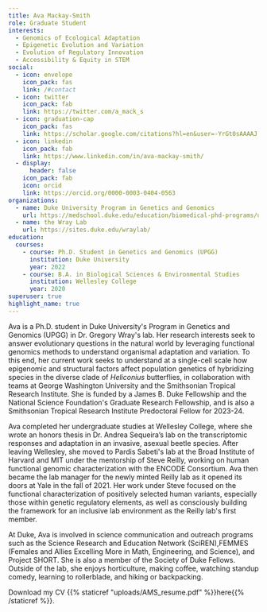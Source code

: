 ```yaml
---
title: Ava Mackay-Smith
role: Graduate Student
interests:
  - Genomics of Ecological Adaptation
  - Epigenetic Evolution and Variation
  - Evolution of Regulatory Innovation
  - Accessibility & Equity in STEM
social:
  - icon: envelope
    icon_pack: fas
    link: /#contact
  - icon: twitter
    icon_pack: fab
    link: https://twitter.com/a_mack_s
  - icon: graduation-cap
    icon_pack: fas
    link: https://scholar.google.com/citations?hl=en&user=-YrGt0sAAAAJ
  - icon: linkedin
    icon_pack: fab
    link: https://www.linkedin.com/in/ava-mackay-smith/
  - display:
      header: false
    icon_pack: fab
    icon: orcid
    link: https://orcid.org/0000-0003-0404-0563
organizations:
  - name: Duke University Program in Genetics and Genomics
    url: https://medschool.duke.edu/education/biomedical-phd-programs/university-program-genetics-and-genomics
  - name: the Wray Lab
    url: https://sites.duke.edu/wraylab/
education:
  courses:
    - course: Ph.D. Student in Genetics and Genomics (UPGG)
      institution: Duke University
      year: 2022
    - course: B.A. in Biological Sciences & Environmental Studies
      institution: Wellesley College
      year: 2020
superuser: true
highlight_name: true
---
```

Ava is a Ph.D. student in Duke University's Program in Genetics and Genomics (UPGG) in Dr. Gregory Wray's lab. Her research interests seek to answer evolutionary questions in the natural world by leveraging functional genomics methods to understand organismal adaptation and variation. To this end, her current work seeks to understand at a single-cell scale how epigenomic and structural factors affect population genetics of hybridizing species in the diverse clade of *Heliconius* butterflies, in collaboration with teams at George Washington University and the Smithsonian Tropical Research Institute. She is funded by a James B. Duke Fellowship and the National Science Foundation's Graduate Research Fellowship, and is also a Smithsonian Tropical Research Institute Predoctoral Fellow for 2023-24.

Ava completed her undergraduate studies at Wellesley College, where she wrote an honors thesis in Dr. Andrea Sequeira’s lab on the transcriptomic responses and adaptation in an invasive, asexual beetle species. After leaving Wellesley, she moved to Pardis Sabeti's lab at the Broad Institute of Harvard and MIT under the mentorship of Steve Reilly, working on human functional genomic characterization with the ENCODE Consortium. Ava then became the lab manager for the newly minted Reilly lab as it opened its doors at Yale in the fall of 2021. Her work under Steve focused on the functional characterization of positively selected human variants, especially those within genetic regulatory elements, as well as consciously building the framework for an inclusive lab environment as the Reilly lab's first member.

At Duke, Ava is involved in science communication and outreach programs such as the Science Research and Education Network (SciREN),FEMMES (Females and Allies Excelling More in Math, Engineering, and Science), and Project SHORT. She is also a member of the Society of Duke Fellows. Outside of the lab, she enjoys horticulture, making coffee, watching standup comedy, learning to rollerblade, and hiking or backpacking.

Download my CV {{% staticref "uploads/AMS_resume.pdf" %}}here{{% /staticref %}}.